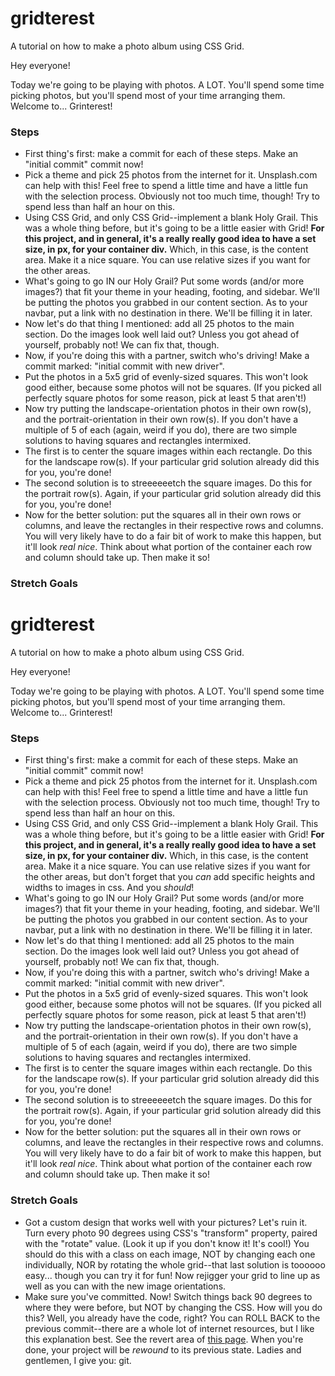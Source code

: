 # gridterest
A tutorial on how to make a photo album using CSS Grid.

Hey everyone!

Today we're going to be playing with photos. A LOT. You'll spend some time picking photos, but you'll spend most of your time arranging them. Welcome to... Grinterest!

### Steps

* First thing's first: make a commit for each of these steps. Make an "initial commit" commit now!
* Pick a theme and pick 25 photos from the internet for it. Unsplash.com can help with this! Feel free to spend a little time and have a little fun with the selection process. Obviously not too much time, though! Try to spend less than half an hour on this.
* Using CSS Grid, and only CSS Grid--implement a blank Holy Grail. This was a whole thing before, but it's going to be a little easier with Grid! **For this project, and in general, it's a really really good idea to have a set size, in px, for your container div.** Which, in this case, is the content area. Make it a nice square. You can use relative sizes if you want for the other areas.
* What's going to go IN our Holy Grail? Put some words (and/or more images?) that fit your theme in your heading, footing, and sidebar. We'll be putting the photos you grabbed in our content section. As to your navbar, put a link with no destination in there. We'll be filling it in later.
* Now let's do that thing I mentioned: add all 25 photos to the main section. Do the images look well laid out? Unless you got ahead of yourself, probably not! We can fix that, though.
* Now, if you're doing this with a partner, switch who's driving! Make a commit marked: "initial commit with new driver".
* Put the photos in a 5x5 grid of evenly-sized squares. This won't look good either, because some photos will not be squares. (If you picked all perfectly square photos for some reason, pick at least 5 that aren't!)
* Now try putting the landscape-orientation photos in their own row(s), and the portrait-orientation in their own row(s). If you don't have a multiple of 5 of each (again, weird if you do), there are two simple solutions to having squares and rectangles intermixed.
* The first is to center the square images within each rectangle. Do this for the landscape row(s). If your particular grid solution already did this for you, you're done!
* The second solution is to streeeeeetch the square images. Do this for the portrait row(s). Again, if your particular grid solution already did this for you, you're done!
* Now for the better solution: put the squares all in their own rows or columns, and leave the rectangles in their respective rows and columns. You will very likely have to do a fair bit of work to make this happen, but it'll look _real nice_. Think about what portion of the container each row and column should take up. Then make it so!

### Stretch Goals

# gridterest
A tutorial on how to make a photo album using CSS Grid.

Hey everyone!

Today we're going to be playing with photos. A LOT. You'll spend some time picking photos, but you'll spend most of your time arranging them. Welcome to... Grinterest!

### Steps

* First thing's first: make a commit for each of these steps. Make an "initial commit" commit now!
* Pick a theme and pick 25 photos from the internet for it. Unsplash.com can help with this! Feel free to spend a little time and have a little fun with the selection process. Obviously not too much time, though! Try to spend less than half an hour on this.
* Using CSS Grid, and only CSS Grid--implement a blank Holy Grail. This was a whole thing before, but it's going to be a little easier with Grid! **For this project, and in general, it's a really really good idea to have a set size, in px, for your container div.** Which, in this case, is the content area. Make it a nice square. You can use relative sizes if you want for the other areas, but don't forget that you *can* add specific heights and widths to images in css. And you *should*!
* What's going to go IN our Holy Grail? Put some words (and/or more images?) that fit your theme in your heading, footing, and sidebar. We'll be putting the photos you grabbed in our content section. As to your navbar, put a link with no destination in there. We'll be filling it in later.
* Now let's do that thing I mentioned: add all 25 photos to the main section. Do the images look well laid out? Unless you got ahead of yourself, probably not! We can fix that, though.
* Now, if you're doing this with a partner, switch who's driving! Make a commit marked: "initial commit with new driver".
* Put the photos in a 5x5 grid of evenly-sized squares. This won't look good either, because some photos will not be squares. (If you picked all perfectly square photos for some reason, pick at least 5 that aren't!)
* Now try putting the landscape-orientation photos in their own row(s), and the portrait-orientation in their own row(s). If you don't have a multiple of 5 of each (again, weird if you do), there are two simple solutions to having squares and rectangles intermixed.
* The first is to center the square images within each rectangle. Do this for the landscape row(s). If your particular grid solution already did this for you, you're done!
* The second solution is to streeeeeetch the square images. Do this for the portrait row(s). Again, if your particular grid solution already did this for you, you're done!
* Now for the better solution: put the squares all in their own rows or columns, and leave the rectangles in their respective rows and columns. You will very likely have to do a fair bit of work to make this happen, but it'll look _real nice_. Think about what portion of the container each row and column should take up. Then make it so!

### Stretch Goals

* Got a custom design that works well with your pictures? Let's ruin it. Turn every photo 90 degrees using CSS's "transform" property, paired with the "rotate" value. (Look it up if you don't know it! It's cool!) You should do this with a class on each image, NOT by changing each one individually, NOR by rotating the whole grid--that last solution is toooooo easy... though you can try it for fun! Now rejigger your grid to line up as well as you can with the new image orientations.
* Make sure you've committed. Now! Switch things back 90 degrees to where they were before, but NOT by changing the CSS. How will you do this? Well, you already have the code, right? You can ROLL BACK to the previous commit--there are a whole lot of internet resources, but I like this explanation best. See the revert area of [this page][Atlassian Git Revert Tutorial]. When you're done, your project will be _rewound_ to its previous state. Ladies and gentlemen, I give you: git.

[Atlassian Git Revert Tutorial]: https://www.atlassian.com/git/tutorials/resetting-checking-out-and-reverting